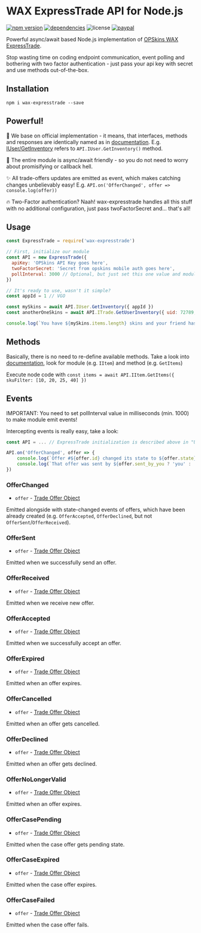 # WAX ExpressTrade API for Node.js

[![npm version](https://img.shields.io/npm/v/wax-expresstrade.svg)](https://npmjs.com/package/wax-expresstrade)
[![dependencies](https://img.shields.io/david/karer/node-wax-expresstrade.svg)](https://david-dm.org/karer/node-wax-expresstrade)
![license](https://img.shields.io/github/license/mashape/apistatus.svg)
[![paypal](https://img.shields.io/badge/paypal-donate-yellow.svg)](https://www.paypal.me/devkarer/0usd)

Powerful async/await based Node.js implementation of [OPSkins WAX ExpressTrade](https://github.com/OPSkins/trade-opskins-api 'OPSkins WAX ExpressTrade').

Stop wasting time on coding endpoint communication, event polling and bothering with two factor authentication - just pass your api key with secret and use methods out-of-the-box.

## Installation

    npm i wax-expresstrade --save

## Powerful!

:arrows_counterclockwise: We base on official implementation - it means, that interfaces, methods and responses are identically named as in [documentation](https://github.com/OPSkins/trade-opskins-api). E.g. [IUser/GetInventory](https://github.com/OPSkins/trade-opskins-api/blob/master/IUser/GetInventory.md) refers to `API.IUser.GetInventory()` method.

:rocket: The entire module is async/await friendly - so you do not need to worry about promisifying or callback hell.

:sparkles: All trade-offers updates are emitted as event, which makes catching changes unbelievably easy! E.g. `API.on('OfferChanged', offer => console.log(offer))`

:fire: Two-Factor authentication? Naah! wax-expresstrade handles all this stuff with no additional configuration, just pass twoFactorSecret and... that's all!

## Usage

```javascript
const ExpressTrade = require('wax-expresstrade')

// First, initialize our module
const API = new ExpressTrade({
  apiKey: 'OPSkins API Key goes here',
  twoFactorSecret: 'Secret from opskins mobile auth goes here',
  pollInterval: 3000 // Optional, but just set this one value and module will handle all offers updates automatically!
})

// It's ready to use, wasn't it simple?
const appId = 1 // VGO

const mySkins = await API.IUser.GetInventory({ appId })
const anotherOneSkins = await API.ITrade.GetUserInventory({ uid: 72789, appId })

console.log(`You have ${mySkins.items.length} skins and your friend has got ${anotherOneSkins.items.length} ones!`)
```

## Methods

Basically, there is no need to re-define available methods. Take a look into [documentation](https://github.com/OPSkins/trade-opskins-api 'OPSkins WAX ExpressTrade'), look for module (e.g. `IItem`) and method (e.g. `GetItems`)

Execute node code with `const items = await API.IItem.GetItems({ skuFilter: [10, 20, 25, 40] })`

## Events

IMPORTANT: You need to set pollInterval value in milliseconds (min. 1000) to make module emit events!

Intercepting events is really easy, take a look:

```javascript
const API = ... // ExpressTrade initialization is described above in "Usage" section

API.on('OfferChanged', offer => {
	console.log(`Offer #${offer.id} changed its state to ${offer.state}!`)
	console.log(`That offer was sent by ${offer.sent_by_you ? 'you' : 'someone else'}`)
})
```

### OfferChanged

- `offer` - [Trade Offer Object](https://github.com/OPSkins/trade-opskins-api/blob/master/ITrade.md#standard-trade-offer-object)

Emitted alongside with state-changed events of offers, which have been already created (e.g. `OfferAccepted`, `OfferDeclined`, but not `OfferSent`/`OfferReceived`).

### OfferSent

- `offer` - [Trade Offer Object](https://github.com/OPSkins/trade-opskins-api/blob/master/ITrade.md#standard-trade-offer-object)

Emitted when we successfully send an offer.

### OfferReceived

- `offer` - [Trade Offer Object](https://github.com/OPSkins/trade-opskins-api/blob/master/ITrade.md#standard-trade-offer-object)

Emitted when we receive new offer.

### OfferAccepted

- `offer` - [Trade Offer Object](https://github.com/OPSkins/trade-opskins-api/blob/master/ITrade.md#standard-trade-offer-object)

Emitted when we successfully accept an offer.

### OfferExpired

- `offer` - [Trade Offer Object](https://github.com/OPSkins/trade-opskins-api/blob/master/ITrade.md#standard-trade-offer-object)

Emitted when an offer expires.

### OfferCancelled

- `offer` - [Trade Offer Object](https://github.com/OPSkins/trade-opskins-api/blob/master/ITrade.md#standard-trade-offer-object)

Emitted when an offer gets cancelled.

### OfferDeclined

- `offer` - [Trade Offer Object](https://github.com/OPSkins/trade-opskins-api/blob/master/ITrade.md#standard-trade-offer-object)

Emitted when an offer gets declined.

### OfferNoLongerValid

- `offer` - [Trade Offer Object](https://github.com/OPSkins/trade-opskins-api/blob/master/ITrade.md#standard-trade-offer-object)

Emitted when an offer expires.

### OfferCasePending

- `offer` - [Trade Offer Object](https://github.com/OPSkins/trade-opskins-api/blob/master/ITrade.md#standard-trade-offer-object)

Emitted when the case offer gets pending state.

### OfferCaseExpired

- `offer` - [Trade Offer Object](https://github.com/OPSkins/trade-opskins-api/blob/master/ITrade.md#standard-trade-offer-object)

Emitted when the case offer expires.

### OfferCaseFailed

- `offer` - [Trade Offer Object](https://github.com/OPSkins/trade-opskins-api/blob/master/ITrade.md#standard-trade-offer-object)

Emitted when the case offer fails.
